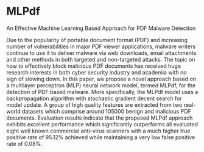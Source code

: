 # MLPdf
An Effective Machine Learning Based Approach for PDF Malware Detection

Due to the popularity of portable document format (PDF) and increasing number of vulnerabilities in major PDF viewer applications, malware writers continue to use it to deliver malware via web downloads, email attachments and other methods in both targeted and non-targeted attacks. The topic on how to effectively block malicious PDF documents has received huge research interests in both cyber security industry and academia with no sign of slowing down. In this paper, we propose a novel approach based on a multilayer perceptron (MLP) neural network model, termed MLPdf, for the detection of PDF based malware. More specifically, the MLPdf model uses a backpropagation algorithm with stochastic gradient decent search for model update. A group of high quality features are extracted from two real-world datasets which comprise around 105000 benign and malicious PDF documents. Evaluation results indicate that the proposed MLPdf approach exhibits excellent performance which significantly outperforms all evaluated eight well known commercial anti-virus scanners with a much higher true positive rate of 95.12% achieved while maintaining a very low false positive rate of 0.08%.
